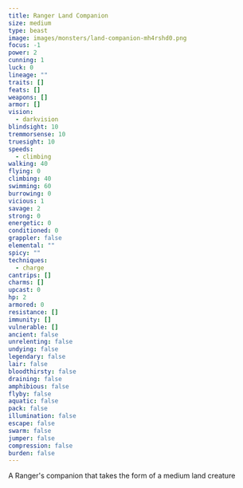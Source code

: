```yaml
---
title: Ranger Land Companion
size: medium
type: beast
image: images/monsters/land-companion-mh4rshd0.png
focus: -1
power: 2
cunning: 1
luck: 0
lineage: ""
traits: []
feats: []
weapons: []
armor: []
vision:
  - darkvision
blindsight: 10
tremmorsense: 10
truesight: 10
speeds:
  - climbing
walking: 40
flying: 0
climbing: 40
swimming: 60
burrowing: 0
vicious: 1
savage: 2
strong: 0
energetic: 0
conditioned: 0
grappler: false
elemental: ""
spicy: ""
techniques:
  - charge
cantrips: []
charms: []
upcast: 0
hp: 2
armored: 0
resistance: []
immunity: []
vulnerable: []
ancient: false
unrelenting: false
undying: false
legendary: false
lair: false
bloodthirsty: false
draining: false
amphibious: false
flyby: false
aquatic: false
pack: false
illumination: false
escape: false
swarm: false
jumper: false
compression: false
burden: false
---
```


A Ranger's companion that takes the form of a medium land creature
